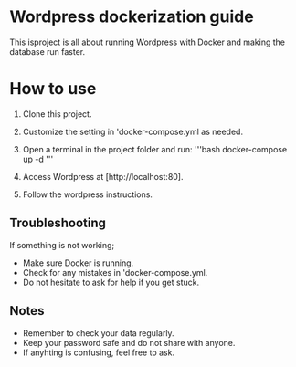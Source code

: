 # Wordpress dockerization guide

This isproject is all about running Wordpress with Docker and making the database run faster.

# How to use

1. Clone this project.
2. Customize the setting in 'docker-compose.yml as needed.
3. Open a terminal in the project folder and run:
    '''bash
    docker-compose up -d
    '''

4. Access Wordpress at [http://localhost:80].
5. Follow the wordpress instructions.

## Troubleshooting

If something is not working;

* Make sure Docker is running.
* Check for any mistakes in 'docker-compose.yml.
* Do not hesitate to ask for help if you get stuck.

## Notes

- Remember to check your data regularly.
- Keep your password safe and do not share with anyone.
- If anyhting is confusing, feel free to ask.

